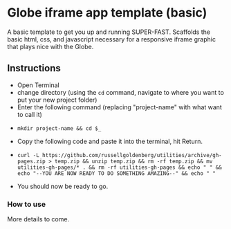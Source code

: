 # Globe iframe app template (basic)
A basic template to get you up and running SUPER-FAST. Scaffolds the basic html, css, and javascript necessary for a responsive iframe graphic that plays nice with the Globe.

## Instructions
* Open Terminal
* change directory (using the `cd` command, navigate to where you want to put your new project folder)
* Enter the following command (replacing "project-name" with what want to call it)
- `mkdir project-name && cd $_`
* Copy the following code and paste it into the terminal, hit Return.
- `curl -L https://github.com/russellgoldenberg/utilities/archive/gh-pages.zip > temp.zip && unzip temp.zip && rm -rf temp.zip && mv utilities-gh-pages/* . && rm -rf utilities-gh-pages && echo " " && echo "--YOU ARE NOW READY TO DO SOMETHING AMAZING--" && echo " "`
* You should now be ready to go.


### How to use
More details to come.